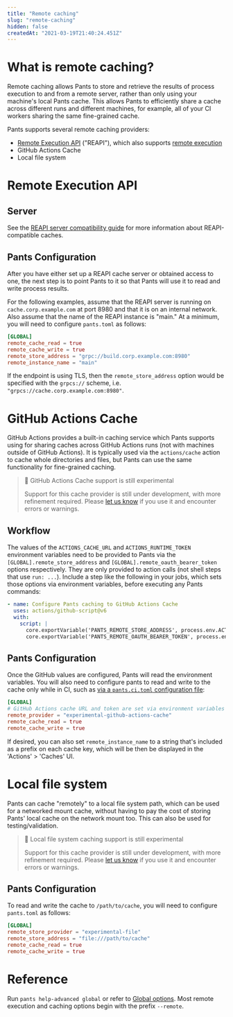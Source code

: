 ```yaml
---
title: "Remote caching"
slug: "remote-caching"
hidden: false
createdAt: "2021-03-19T21:40:24.451Z"
---
```

What is remote caching?
=======================

Remote caching allows Pants to store and retrieve the results of process execution to and from a remote server, rather than only using your machine's local Pants cache. This allows Pants to efficiently share a cache across different runs and different machines, for example, all of your CI workers sharing the same fine-grained cache.

Pants supports several remote caching providers:

- [Remote Execution API](https://github.com/bazelbuild/remote-apis) ("REAPI"), which also supports [remote execution](doc:remote-execution)
- GitHub Actions Cache
- Local file system

Remote Execution API
====================

Server
------

See the [REAPI server compatibility guide](doc:remote-caching-execution#server-compatibility) for more information about REAPI-compatible caches.

Pants Configuration
-------------------

After you have either set up a REAPI cache server or obtained access to one, the next step is to point Pants to it so that Pants will use it to read and write process results.

For the following examples, assume that the REAPI server is running on `cache.corp.example.com` at port 8980 and that it is on an internal network. Also assume that the name of the REAPI instance is "main." At a minimum, you will need to configure `pants.toml` as follows:

```toml
[GLOBAL]
remote_cache_read = true
remote_cache_write = true
remote_store_address = "grpc://build.corp.example.com:8980"
remote_instance_name = "main"
```

If the endpoint is using TLS, then the `remote_store_address` option would be specified with the  `grpcs://` scheme, i.e. `"grpcs://cache.corp.example.com:8980"`.

GitHub Actions Cache
====================

GitHub Actions provides a built-in caching service which Pants supports using for sharing caches across GitHub Actions runs (not with machines outside of GitHub Actions). It is typically used via the `actions/cache` action to cache whole directories and files, but Pants can use the same functionality for fine-grained caching.

> 🚧 GitHub Actions Cache support is still experimental
>
> Support for this cache provider is still under development, with more refinement required. Please [let us know](doc:getting-help) if you use it and encounter errors or warnings.

Workflow
--------

The values of the `ACTIONS_CACHE_URL` and `ACTIONS_RUNTIME_TOKEN` environment variables need to be provided to Pants via the `[GLOBAL].remote_store_address` and `[GLOBAL].remote_oauth_bearer_token` options respectively. They are only provided to action calls (not shell steps that use `run: ...`). Include a step like the following in your jobs, which sets those options via environment variables, before executing any Pants commands:

```yaml
- name: Configure Pants caching to GitHub Actions Cache
  uses: actions/github-script@v6
  with:
    script: |
      core.exportVariable('PANTS_REMOTE_STORE_ADDRESS', process.env.ACTIONS_CACHE_URL);
      core.exportVariable('PANTS_REMOTE_OAUTH_BEARER_TOKEN', process.env.ACTIONS_RUNTIME_TOKEN);
```

Pants Configuration
-------------------

Once the GitHub values are configured, Pants will read the environment variables. You will also need to configure pants to read and write to the cache only while in CI, such as [via a `pants.ci.toml` configuration file](doc:using-pants-in-ci#configuring-pants-for-ci-pantscitoml-optional):

```toml
[GLOBAL]
# GitHub Actions cache URL and token are set via environment variables
remote_provider = "experimental-github-actions-cache"
remote_cache_read = true
remote_cache_write = true
```

If desired, you can also set `remote_instance_name` to a string that's included as a prefix on each cache key, which will be then be displayed in the 'Actions' > 'Caches' UI.

Local file system
=================

Pants can cache "remotely" to a local file system path, which can be used for a networked mount cache, without having to pay the cost of storing Pants' local cache on the network mount too. This can also be used for testing/validation.

> 🚧 Local file system caching support is still experimental
>
> Support for this cache provider is still under development, with more refinement required. Please [let us know](doc:getting-help) if you use it and encounter errors or warnings.

Pants Configuration
-------------------

To read and write the cache to `/path/to/cache`, you will need to configure `pants.toml` as follows:

```toml
[GLOBAL]
remote_store_provider = "experimental-file"
remote_store_address = "file:///path/to/cache"
remote_cache_read = true
remote_cache_write = true
```

Reference
=========

Run `pants help-advanced global` or refer to [Global options](doc:reference-global). Most remote execution and caching options begin with the prefix `--remote`.
